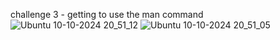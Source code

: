 challenge 3 - getting to use the man command 
![Ubuntu 10-10-2024 20_51_12](https://github.com/user-attachments/assets/3b22895a-2f1f-4196-a085-ecff84b7e617)
![Ubuntu 10-10-2024 20_51_05](https://github.com/user-attachments/assets/c5f50e09-2a90-4d09-8aa7-a34e2206072c)


